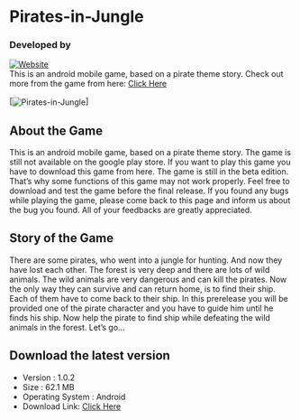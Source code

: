 # Pirates-in-Jungle 
### Developed by 
[![Website](https://img.shields.io/website?label=gadgetguys.in&style=for-the-badge&url=https%3A%2F%2Fgadgetguys.in)](https://gadgetguys.in)
<br>This is an android mobile game, based on a pirate theme story. Check out more from the game from here: [Click Here](https://gadgetguys.in/pirates-in-jungle-android-game)

[<img align="center" alt="Pirates-in-Jungle" src="https://gadgetguys.in/wp-content/uploads/2020/12/logo.png">]

## About the Game
This is an android mobile game, based on a pirate theme story. The game is still not available on the google play store. If you want to play this game you have to download this game from here. The game is still in the beta edition. That’s why some functions of this game may not work properly. Feel free to download and test the game before the final release. If you found any bugs while playing the game, please come back to this page and inform us about the bug you found. All of your feedbacks are greatly appreciated.

## Story of the Game
There are some pirates, who went into a jungle for hunting. And now they have lost each other. The forest is very deep and there are lots of wild animals. The wild animals are very dangerous and can kill the pirates. Now the only way they can survive and can return home, is to find their ship. Each of them have to come back to their ship. In this prerelease you will be provided one of the pirate character and you have to guide him until he finds his ship. Now help the pirate to find ship while defeating the wild animals in the forest. Let’s go…

## Download the latest version
- Version : 1.0.2
- Size : 62.1 MB
- Operating System : Android
- Download Link: [Click Here](https://drive.google.com/file/d/10L8-weBd51s98VEdO5bwSdYEDWYazdQ1/view?usp=sharing)

[website]: https://gadgetguys.in
